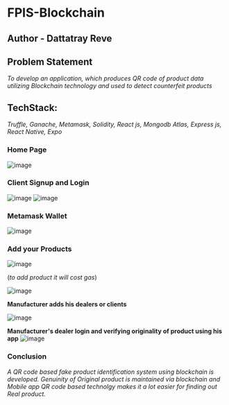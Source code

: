 # FPIS-Blockchain
## Author - Dattatray Reve

## Problem Statement 
*To develop an application, which produces QR code of product data utilizing Blockchain technology and used to detect counterfeit products*
## TechStack:
*Truffle,*
*Ganache,*
*Metamask,*
*Solidity,*
*React js,*
*Mongodb Atlas,*
*Express js,*
*React Native,*
*Expo*

### Home Page
![image](https://user-images.githubusercontent.com/121539226/209841975-3f5911b9-e887-48c2-b4fd-c2369f88bca1.png)
### Client Signup and Login
![image](https://user-images.githubusercontent.com/121539226/209842196-b73dd500-1879-45af-b3db-6d7f8c92ae67.png)
![image](https://user-images.githubusercontent.com/121539226/209842221-fb681b6b-878a-4bb2-ac2b-05d923329268.png)
### Metamask Wallet
![image](https://user-images.githubusercontent.com/121539226/209842280-ede4f4eb-3330-4656-baa0-db76a83748a6.png)
### Add your Products
![image](https://user-images.githubusercontent.com/121539226/209842326-26dd4b5e-106c-4a67-83b2-077690167923.png)

(*to add product it will cost gas*)

![image](https://user-images.githubusercontent.com/121539226/209842943-da7ae8d2-ae33-4d24-98b4-a7cb529b20ee.png)

**Manufacturer adds his dealers or clients**

![image](https://user-images.githubusercontent.com/121539226/209843016-5e0970ac-bb60-4d45-bb6b-5ea6e2053043.png)

**Manufacturer's dealer login and verifying originality of product using his app**
![image](https://user-images.githubusercontent.com/121539226/209843206-05a23aa6-af12-4eeb-b431-82e8db8a173b.png)

### Conclusion
*A QR code based fake product identification system using blockchain is developed. Genuinity of Original product is maintained via blockchain and Mobile app QR code based technolgy makes it a lot easier for finding out Real product.*
